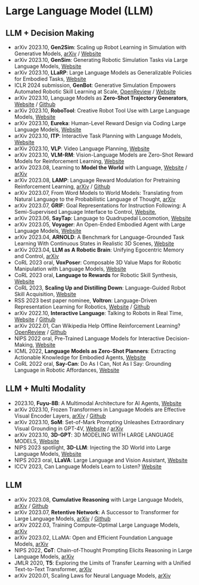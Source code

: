 # Large Language Model (LLM)


## LLM + Decision Making
- arXiv 2023.10, **Gen2Sim**: Scaling up Robot Learning in Simulation with Generative Models, [arXiv](https://arxiv.org/abs/2310.18308) / [Website](https://gen2sim.github.io/)
- arXiv 2023.10, **GenSim**: Generating Robotic Simulation Tasks via Large Language Models, [Website](https://liruiw.github.io/gensim/)
- arXiv 2023.10, **LLaRP**: Large Language Models as Generalizable Policies for Embodied Tasks, [Website](https://llm-rl.github.io/)
- ICLR 2024 submission, **GenBot**: Generative Simulation Empowers Automated Robotic Skill Learning at Scale, [OpenReview](https://openreview.net/forum?id=fZZ4ubttru) / [Website](https://generativesimulation.github.io/)
- arXiv 2023.10, Language Models as **Zero-Shot Trajectory Generators**, [Website](https://www.robot-learning.uk/language-models-trajectory-generators) / [Github](https://github.com/kwonathan/language-models-trajectory-generators)
- arXiv 2023.10, **RoboTool**: Creative Robot Tool Use with Large Language Models, [Website](https://creative-robotool.github.io/)
- arXiv 2023.10, **Eureka**: Human-Level Reward Design via Coding Large Language Models, [Website](https://eureka-research.github.io/)
- arXiv 2023.10, **ITP**: Interactive Task Planning with Language Models, [Website](https://wuphilipp.github.io/itp_site/)
- arXiv 2023.10, **VLP**: Video Language Planning, [Website](https://video-language-planning.github.io/)
- arXiv 2023.10, **VLM-RM**: Vision-Language Models are Zero-Shot Reward Models for Reinforcement Learning, [Website](https://sites.google.com/view/vlm-rm)
- arXiv 2023.08, Learning to **Model the World** with Language, [Website](https://dynalang.github.io/) / [arXiv](https://arxiv.org/abs/2308.01399)
- arXiv 2023.08, **LAMP**: Language Reward Modulation for Pretraining Reinforcement Learning, [arXiv](https://arxiv.org/abs/2308.12270) / [Github](https://github.com/ademiadeniji/lamp)
- arXiv 2023.07, From Word Models to World Models: Translating from Natural Language to the Probabilistic Language of Thought, [arXiv](https://arxiv.org/abs/2306.12672)
- arXiv 2023.07, **GRIF**: Goal Representations for Instruction Following: A Semi-Supervised Language Interface to Control, [Website](https://rail-berkeley.github.io/grif/),
- arXiv 2023.06, **SayTap**: Language to Quadrupedal Locomotion, [Website](https://saytap.github.io/)
- arXiv 2023.05, **Voyager**: An Open-Ended Embodied Agent with Large Language Models, [Website](https://voyager.minedojo.org/)
- arXiv 2023.04, **ARNOLD**: A Benchmark for Language-Grounded Task Learning With Continuous States in Realistic 3D Scenes, [Website](https://arnold-benchmark.github.io/)
- arXiv 2023.04, **LLM as A Robotic Brain**: Unifying Egocentric Memory and Control, [arXiv](https://arxiv.org/abs/2304.09349)
- CoRL 2023 oral, **VoxPoser**: Composable 3D Value Maps for Robotic Manipulation with Language Models, [Website](https://voxposer.github.io/)
- CoRL 2023 oral, **Language to Rewards** for Robotic Skill Synthesis, [Website](https://language-to-reward.github.io/)
- CoRL 2023, **Scaling Up and Distilling Down**: Language-Guided Robot Skill Acquisition, [Website](https://www.cs.columbia.edu/~huy/scalingup/)
- RSS 2023 best paper nominee, **Voltron**: Language-Driven Representation Learning for Robotics, [Website](https://sites.google.com/view/voltron-robotics) / [Github](https://github.com/siddk/voltron-robotics)
- arXiv 2022.10, **Interactive Language**: Talking to Robots in Real Time, [Website](https://interactive-language.github.io/) / [Github](https://github.com/google-research/language-table)
- arXiv 2022.01, Can Wikipedia Help Offline Reinforcement Learning? [OpenReview](https://openreview.net/forum?id=eHrqmewX1B-) / [Github](https://github.com/machelreid/can-wikipedia-help-offline-rl)
- NIPS 2022 oral, Pre-Trained Language Models for Interactive Decision-Making, [Website](https://shuangli-project.github.io/Pre-Trained-Language-Models-for-Interactive-Decision-Making/)
- ICML 2022, **Language Models as Zero-Shot Planners**: Extracting Actionable Knowledge for Embodied Agents, [Website](https://wenlong.page/language-planner/)
- CoRL 2022 oral, **Say-Can**: Do As I Can, Not As I Say: Grounding Language in Robotic Affordances, [Website](https://say-can.github.io/)

## LLM + Multi Modality
- 2023.10, **Fuyu-8B**: A Multimodal Architecture for AI Agents, [Website](https://www.adept.ai/blog/fuyu-8b)
- arXiv 2023.10, Frozen Transformers in Language Models are Effective Visual Encoder Layers, [arXiv](https://arxiv.org/abs/2310.12973) / [Github](https://github.com/ziqipang/LM4VisualEncoding)
- arXiv 2023.10, **SoM**: Set-of-Mark Prompting Unleashes Extraordinary Visual Grounding in GPT-4V, [Website](https://som-gpt4v.github.io/) / [arXiv](https://arxiv.org/abs/2310.11441)
- arXiv 2023.10, **3D-GPT**: 3D MODELING WITH LARGE LANGUAGE MODELS, [Website](https://chuny1.github.io/3DGPT/3dgpt.html)
- NIPS 2023 spotlight, **3D-LLM**: Injecting the 3D World into Large Language Models, [Website](https://vis-www.cs.umass.edu/3dllm/)
- NIPS 2023 oral, **LLaVA**: Large Language and Vision Assistant, [Website](https://llava-vl.github.io/)
- ICCV 2023, Can Language Models Learn to Listen? [Website](https://people.eecs.berkeley.edu/~evonne_ng/projects/text2listen/)

## LLM
- arXiv 2023.08, **Cumulative Reasoning** with Large Language Models, [arXiv](https://arxiv.org/abs/2308.04371) / [Github](https://github.com/iiis-ai/cumulative-reasoning)
- arXiv 2023.07, **Retentive Network**: A Successor to Transformer for Large Language Models, [arXiv](https://arxiv.org/abs/2307.08621) / [Github](https://github.com/microsoft/unilm)
- arXiv 2022.03, Training Compute-Optimal Large Language Models, [arXiv](https://arxiv.org/abs/2203.15556)
- arXiv 2023.02, LLaMA: Open and Efficient Foundation Language Models, [arXiv](https://arxiv.org/abs/2302.13971)
- NIPS 2022, **CoT**: Chain-of-Thought Prompting Elicits Reasoning in Large Language Models, [arXiv](https://arxiv.org/abs/2201.11903)
- JMLR 2020, **T5**: Exploring the Limits of Transfer Learning with a Unified Text-to-Text Transformer, [arXiv](https://arxiv.org/abs/1910.10683)
- arXiv 2020.01, Scaling Laws for Neural Language Models, [arXiv](https://arxiv.org/abs/2001.08361)
